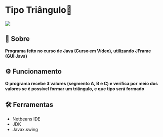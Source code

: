 <h1>Tipo Triângulo🔺</h1>
<img src="https://media.giphy.com/media/Bo9jefl69XU3gMjtVU/giphy.gif"/>

## 🚨 Sobre
  **Programa feito no curso de Java (Curso em Vídeo), utilizando JFrame (GUI Java)**

## ⚙️ Funcionamento
  **O programa recebe 3 valores (segmento A, B e C) e verifica por meio dos valores se é possível formar um triângulo, e que tipo será formado**
  
## 🛠️ Ferramentas
- Netbeans IDE
- JDK
- Javax.swing
